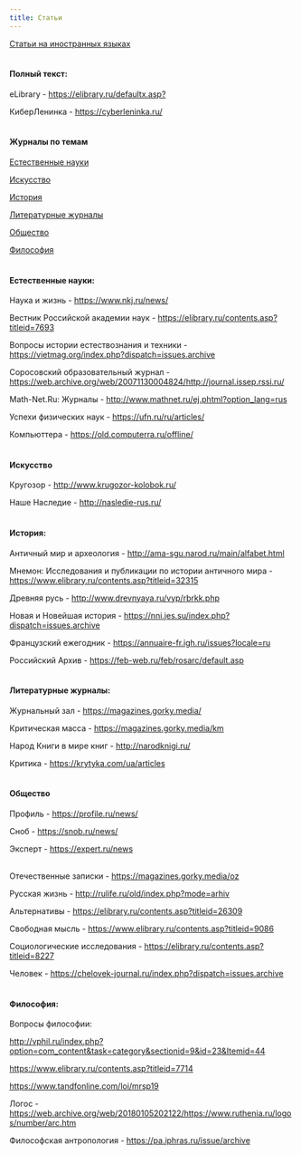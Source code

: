 ```yaml
---
title: Статьи
---
```


[Статьи на иностранных языках](/en/articles)
<br><br>

#### Полный текст:

eLibrary - <https://elibrary.ru/defaultx.asp?>

КиберЛенинка - <https://cyberleninka.ru/>
<br><br>

#### Журналы по темам

[Естественные науки](#natural)

[Искусство](#art)

[История](#history)

[Литературные журналы](#literary)

[Общество](#society)

[Философия](#philosophy)
<br><br>

<a id="natural"></a>
#### Естественные науки:

Наука и жизнь - <https://www.nkj.ru/news/>

Вестник Российской академии наук - <https://elibrary.ru/contents.asp?titleid=7693>

Вопросы истории естествознания и техники - <https://vietmag.org/index.php?dispatch=issues.archive>

Соросовский образовательный журнал - <https://web.archive.org/web/20071130004824/http://journal.issep.rssi.ru/>

Math-Net.Ru: Журналы - <http://www.mathnet.ru/ej.phtml?option_lang=rus>

Успехи физических наук - <https://ufn.ru/ru/articles/>

Компьюттера - <https://old.computerra.ru/offline/>
<br><br>

<a id="art"></a>
#### Искусство

Кругозор - <http://www.krugozor-kolobok.ru/>

Наше Наследие - <http://nasledie-rus.ru/>
<br><br>

<a id="history"></a>
#### История:

Античный мир и археология - <http://ama-sgu.narod.ru/main/alfabet.html>

Мнемон: Исследования и публикации по истории античного мира - <https://www.elibrary.ru/contents.asp?titleid=32315>

Древняя русь - <http://www.drevnyaya.ru/vyp/rbrkk.php>

Новая и Новейшая история - <https://nni.jes.su/index.php?dispatch=issues.archive>

Французский ежегодник - <https://annuaire-fr.igh.ru/issues?locale=ru>

Российский Архив - <https://feb-web.ru/feb/rosarc/default.asp>
<br><br>

<a id="literary"></a>
#### Литературные журналы:

Журнальный зал - <https://magazines.gorky.media/>

Критическая масса - <https://magazines.gorky.media/km>

Народ Книги в мире книг - <http://narodknigi.ru/>

Критика - <https://krytyka.com/ua/articles>
<br><br>

<a id="society"></a>
#### Общество

Профиль - <https://profile.ru/news/>

Сноб - <https://snob.ru/news/>

Эксперт - <https://expert.ru/news>
<br><br>

Отечественные записки - <https://magazines.gorky.media/oz>

Русская жизнь - <http://rulife.ru/old/index.php?mode=arhiv>

Альтернативы - <https://elibrary.ru/contents.asp?titleid=26309>

Свободная мысль - <https://www.elibrary.ru/contents.asp?titleid=9086>

Социологические исследования - <https://elibrary.ru/contents.asp?titleid=8227>

Человек - <https://chelovek-journal.ru/index.php?dispatch=issues.archive>
<br><br>

<a id="philosophy"></a>
#### Философия:

Вопросы философии:

<http://vphil.ru/index.php?option=com_content&task=category&sectionid=9&id=23&Itemid=44>

<https://www.elibrary.ru/contents.asp?titleid=7714>

<https://www.tandfonline.com/loi/mrsp19>

Логос - <https://web.archive.org/web/20180105202122/https://www.ruthenia.ru/logos/number/arc.htm>

Философская антропология - <https://pa.iphras.ru/issue/archive>